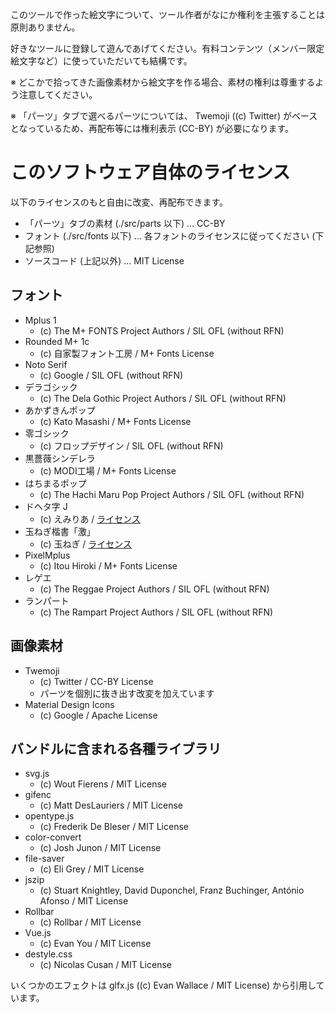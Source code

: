このツールで作った絵文字について、ツール作者がなにか権利を主張することは原則ありません。

好きなツールに登録して遊んであげてください。有料コンテンツ（メンバー限定絵文字など）に使っていただいても結構です。

※ どこかで拾ってきた画像素材から絵文字を作る場合、素材の権利は尊重するよう注意してください。

※ 「パーツ」タブで選べるパーツについては、 Twemoji ((c) Twitter) がベースとなっているため、再配布等には権利表示 (CC-BY) が必要になります。

# このソフトウェア自体のライセンス

以下のライセンスのもと自由に改変、再配布できます。

- 「パーツ」タブの素材 (./src/parts 以下) ... CC-BY
- フォント (./src/fonts 以下) ... 各フォントのライセンスに従ってください (下記参照)
- ソースコード (上記以外) ... MIT License

## フォント

- Mplus 1
  - (c) The M+ FONTS Project Authors / SIL OFL (without RFN)
- Rounded M+ 1c
  - (c) 自家製フォント工房 / M+ Fonts License
- Noto Serif
  - (c) Google / SIL OFL (without RFN)
- デラゴシック
  - (c) The Dela Gothic Project Authors / SIL OFL (without RFN)
- あかずきんポップ
  - (c) Kato Masashi / M+ Fonts License
- 零ゴシック
  - (c) フロップデザイン / SIL OFL (without RFN)
- 黒薔薇シンデレラ
  - (c) MODI工場 / M+ Fonts License
- はちまるポップ
  - (c) The Hachi Maru Pop Project Authors / SIL OFL (without RFN)
- ドヘタ字 J
  - (c) えみりあ / [ライセンス](https://github.com/zk-phi/MEGAMOJI/blob/master/resources/licenses/dohetaji.txt)
- 玉ねぎ楷書「激」
  - (c) 玉ねぎ / [ライセンス](https://github.com/zk-phi/MEGAMOJI/blob/master/resources/licenses/TamanegiKaishoGeki.txt)
- PixelMplus
  - (c) Itou Hiroki / M+ Fonts License
- レゲエ
  - (c) The Reggae Project Authors / SIL OFL (without RFN)
- ランパート
  - (c) The Rampart Project Authors / SIL OFL (without RFN)

## 画像素材

- Twemoji
  - (c) Twitter / CC-BY License
  - パーツを個別に抜き出す改変を加えています
- Material Design Icons
  - (c) Google / Apache License

## バンドルに含まれる各種ライブラリ

- svg.js
  - (c) Wout Fierens / MIT License
- gifenc
  - (c) Matt DesLauriers / MIT License
- opentype.js
  - (c) Frederik De Bleser / MIT License
- color-convert
  - (c) Josh Junon / MIT License
- file-saver
  - (c) Eli Grey / MIT License
- jszip
  - (c) Stuart Knightley, David Duponchel, Franz Buchinger, António Afonso / MIT License
- Rollbar
  - (c) Rollbar / MIT License
- Vue.js
  - (c) Evan You / MIT License
- destyle.css
  - (c) Nicolas Cusan / MIT License

いくつかのエフェクトは glfx.js ((c) Evan Wallace / MIT License) から引用しています。
